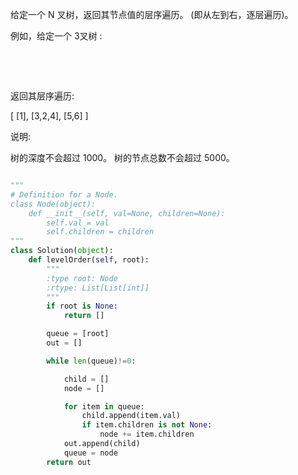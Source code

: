 给定一个 N 叉树，返回其节点值的层序遍历。 (即从左到右，逐层遍历)。

例如，给定一个 3叉树 :

 



 

返回其层序遍历:

[
     [1],
     [3,2,4],
     [5,6]
]
 

说明:

树的深度不会超过 1000。
树的节点总数不会超过 5000。

```python

"""
# Definition for a Node.
class Node(object):
    def __init__(self, val=None, children=None):
        self.val = val
        self.children = children
"""
class Solution(object):
    def levelOrder(self, root):
        """
        :type root: Node
        :rtype: List[List[int]]
        """
        if root is None:
            return []

        queue = [root]                                          
        out = []

        while len(queue)!=0:

            child = []                                          
            node = []      

            for item in queue:    
                child.append(item.val)
                if item.children is not None: 
                    node += item.children
            out.append(child)
            queue = node
        return out

```